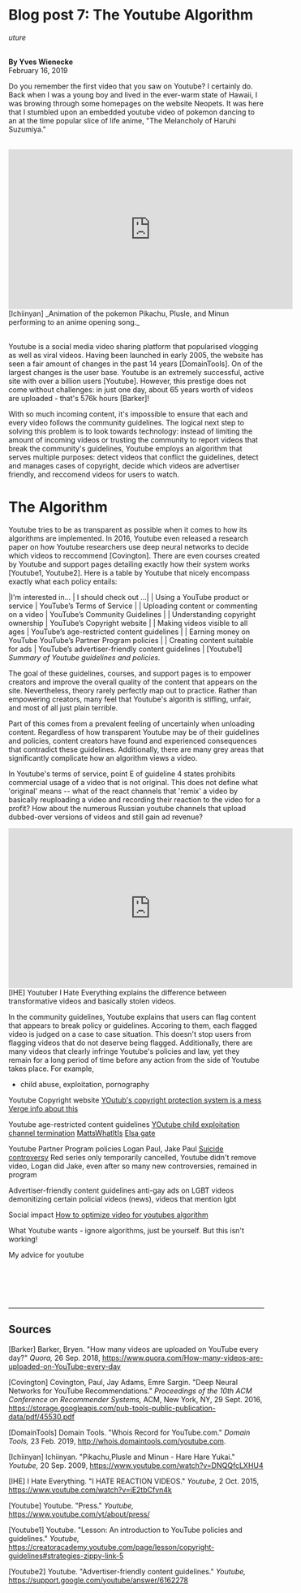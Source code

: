 # Blog post 7: The Youtube Algorithm 
_uture_<br/><br/>

**By Yves Wienecke** <br />
February 16, 2019

Do you remember the first video that you saw on Youtube? I certainly do. Back when I was a young
boy and lived in the ever-warm state of Hawaii, I was browing through some homepages on the website
Neopets. It was here that I stumbled upon an embedded youtube video of pokemon dancing to an at the
time popular slice of life anime, "The Melancholy of Haruhi Suzumiya." <br/><br/>

<iframe width="560" height="315" src="https://www.youtube.com/embed/DNQQfcLXHU4" frameborder="0" allow="accelerometer; autoplay; encrypted-media; gyroscope; picture-in-picture" allowfullscreen></iframe><br/>
[Ichiinyan] _Animation of the pokemon Pikachu, Plusle, and Minun performing to an anime opening song._<br/><br/>

Youtube is a social media video sharing platform that popularised vlogging as well as viral videos.
Having been launched in early 2005, the website has seen a fair amount of changes in the past 14 years [DomainTools].
On of the largest changes is the user base. Youtube is an extremely successful, active site with over 
a billion users [Youtube]. However, this prestige does not come without challenges: in just one day, about 65 years
worth of videos are uploaded - that's 576k hours [Barker]!

With so much incoming content, it's impossible to ensure that each and every video follows the community guidelines.
The logical next step to solving this problem is to look towards technology: instead of limiting the amount of incoming 
videos or trusting the community to report videos that break the community's guidelines, Youtube employs an algorithm
that serves multiple purposes: detect videos that conflict the guidelines, detect and manages cases of copyright, decide
which videos are advertiser friendly, and reccomend videos for users to watch.

# The Algorithm
Youtube tries to be as transparent as possible when it comes to how its algorithms are implemented. In 2016, Youtube even
released a research paper on how Youtube researchers use deep neural networks to decide which videos to reccommend [Covington].
There are even courses created by Youtube and support pages detailing exactly how their system works [Youtube1, Youtube2].
Here is a table by Youtube that nicely encompass exactly what each policy entails:

|I'm interested in... | I should check out ...|
| Using a YouTube product or service | YouTube’s Terms of Service |
| Uploading content or commenting on a video | YouTube’s Community Guidelines |
| Understanding copyright ownership | YouTube’s Copyright website |
| Making videos visible to all ages | YouTube’s age-restricted content guidelines |
| Earning money on YouTube 	YouTube’s Partner Program policies |
| Creating content suitable for ads |	YouTube’s advertiser-friendly content guidelines |
[Youtube1] _Summary of Youtube guidelines and policies._<br/>

The goal of these guidelines, courses, and support pages is to empower creators and improve the overall quality of 
the content that appears on the site. Nevertheless, theory rarely perfectly map out to practice.
Rather than empowering creators, many feel that Youtube's algorith is stifling, unfair, and most of all just plain
terrible.

Part of this comes from a prevalent feeling of uncertainly when unloading content. Regardless of how
transparent Youtube may be of their guidelines and policies, content creators have found and experienced
consequences that contradict these guidelines. Additionally, there are many grey areas that significantly
complicate how an algorithm views a video.

In Youtube's terms of service, point E of guideline 4 states prohibits commercial usage of a video that is
not original. This does not define what 'original' means -- what of the react channels that 'remix' a video
by basically reuploading a video and recording their reaction to the video for a profit? How about the numerous Russian
youtube channels that upload dubbed-over versions of videos and still gain ad revenue? 

<iframe width="560" height="315" src="https://www.youtube.com/embed/iE2tbCfvn4k" frameborder="0" allow="accelerometer; autoplay; encrypted-media; gyroscope; picture-in-picture" allowfullscreen></iframe><br/>
[IHE] Youtuber I Hate Everything explains the difference between transformative videos and basically stolen videos.<br/>

In the community guidelines, Youtube explains that users can flag content that appears to break policy or guidelines.
Accoring to them, each flagged video is judged on a case to case situation. This doesn't stop users from flagging
videos that do not deserve being flagged. Additionally, there are many videos that clearly infringe Youtube's policies and
law, yet they remain for a long period of time before any action from the side of Youtube takes place. For example,
- child abuse, exploitation, pornography

Youtube Copyright website
[YOutub's copyright protection system is a mess](https://torrentfreak.com/youtubes-copyright-protection-system-is-a-total-mess-can-it-be-fixed-181222/)
  [Verge info about this](https://www.theverge.com/2019/2/19/18231382/youtube-strike-system-warning-punishment-community-guidelines)

Youtube age-restricted content guidelines
[YOutube child exploitation channel termination](https://www.theverge.com/2019/2/21/18234494/youtube-child-exploitation-channel-termination-comments-philip-defranco-creators)
[MattsWhatItIs](https://www.youtube.com/watch?v=O13G5A5w5P0)
[Elsa gate](https://www.reddit.com/r/ElsaGate/comments/6o6baf/what_is_elsagate/)

Youtube Partner Program policies
Logan Paul, Jake Paul
[Suicide controversy](https://en.wikipedia.org/wiki/Logan_Paul#Suicide_video_controversy)
Red series only temporarily cancelled,
Youtube didn't remove video, Logan did
Jake, even after so many new controversies, remained in program

Advertiser-friendly content guidelines
anti-gay ads on LGBT videos
demonitizing certain policial videos (news), videos that mention lgbt


Social impact
[How to optimize video for youtubes algorithm](https://blog.hubspot.com/marketing/youtube-algorithm)

What Youtube wants - ignore algorithms, just be yourself. But this isn't working!


My advice for youtube


<br /><br /><br /><br />

<hr>

## Sources

[Barker] Barker, Bryen. "How many videos are uploaded on YouTube every day?" _Quora,_ 26 Sep. 2018, <https://www.quora.com/How-many-videos-are-uploaded-on-YouTube-every-day><br/>

[Covington] Covington, Paul, Jay Adams, Emre Sargin. "Deep Neural Networks for YouTube Recommendations." _Proceedings of the 10th ACM Conference on Recommender Systems,_ ACM, New York, NY, 29 Sept. 2016, <https://storage.googleapis.com/pub-tools-public-publication-data/pdf/45530.pdf><br/>

[DomainTools] Domain Tools. "Whois Record for YouTube.com." _Domain Tools,_ 23 Feb. 2019, <http://whois.domaintools.com/youtube.com>.<br/>

[Ichiinyan] Ichiinyan. "Pikachu,Plusle and Minun - Hare Hare Yukai." _Youtube,_ 20 Sep. 2009, <https://www.youtube.com/watch?v=DNQQfcLXHU4><br/>

[IHE] I Hate Everything. "I HATE REACTION VIDEOS." _Youtube,_ 2 Oct. 2015, <https://www.youtube.com/watch?v=iE2tbCfvn4k><br/>

[Youtube] Youtube. "Press." _Youtube,_ <https://www.youtube.com/yt/about/press/><br/>

[Youtube1] Youtube. "Lesson: An introduction to YouTube policies and guidelines." _Youtube,_ <https://creatoracademy.youtube.com/page/lesson/copyright-guidelines#strategies-zippy-link-5><br/>

[Youtube2] Youtube. "Advertiser-friendly content guidelines." _Youtube,_ <https://support.google.com/youtube/answer/6162278><br/>


